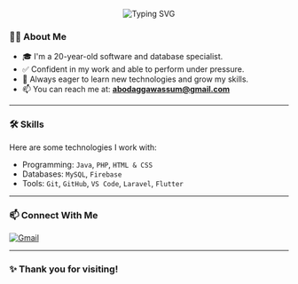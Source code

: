 <p align="center">
  <img src="https://readme-typing-svg.herokuapp.com?font=Fira+Code&size=30&duration=4000&pause=1000&color=0000FF&center=true&vCenter=true&width=500&lines=👋+Hello%2C+I'm+Wassem+Jihad+Abudagga" alt="Typing SVG" />
</p>

### 🧑‍💻 About Me

- 🎓 I'm a 20-year-old software and database specialist.
- ✅ Confident in my work and able to perform under pressure.
- 🌱 Always eager to learn new technologies and grow my skills.
- 📫 You can reach me at: **abodaggawassum@gmail.com**

---

### 🛠️ Skills

Here are some technologies I work with:

- Programming: `Java`, `PHP`, `HTML & CSS`
- Databases: `MySQL`, `Firebase`
- Tools: `Git`, `GitHub`, `VS Code`, `Laravel`, `Flutter`

---

### 📫 Connect With Me

[![Gmail](https://img.shields.io/badge/Gmail-abodaggawassum@gmail.com-red?logo=gmail&logoColor=white)](mailto:abodaggawassum@gmail.com)

---

### ✨ Thank you for visiting!
